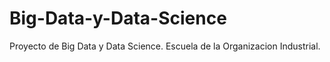 # Big-Data-y-Data-Science
Proyecto de Big Data y Data Science. Escuela de la Organizacion Industrial.

